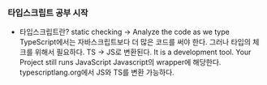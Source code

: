 ### 타입스크립트 공부 시작

* 타입스크립트란?
    static checking -> Analyze the code as we type
    TypeScript에서는 자바스크립트보다 더 많은 코드를 써야 한다. 그러나 타입의 체크를 위해서 필요하다.
    TS -> JS로 변환된다.
    It is a development tool. Your Project still runs JavaScript
    Javascript의 wrapper에 해당한다.
    typescriptlang.org에서 JS와 TS를 변환 가능하다.
    